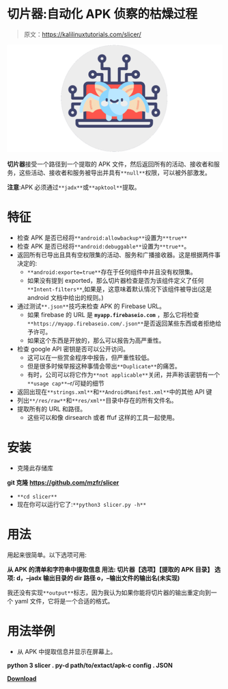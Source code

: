 # 切片器:自动化 APK 侦察的枯燥过程

> 原文：<https://kalilinuxtutorials.com/slicer/>

[![](img/d791f7f58a1d5c5ec7014f514cbe68d7.png)](https://blogger.googleusercontent.com/img/b/R29vZ2xl/AVvXsEj34l-IgP4V-RaKqQM36qUnpAyFenx6PN2yO12mhtZNlKcY4FbXxSOzHhqnnRNox7DXfEBrtx76pCgbbXeSbStYwdIJ68-Fy9UPAUb_uKdUqJARJDQSLys4VR7kptubnxPalYUXi7uXJ-ARmwBasJHCXL2xKIPkjVmq2ZAvt3NkoDf1E30qzQWc2Hl3/s1280/blody%20logo.png)

**切片器**接受一个路径到一个提取的 APK 文件，然后返回所有的活动、接收者和服务，这些活动、接收者和服务被导出并具有`**null**`权限，可以被外部激发。

**注意**:APK 必须通过`**jadx**`或`**apktool**`提取。

# 特征

*   检查 APK 是否已经将`**android:allowbackup**`设置为`**true**`
*   检查 APK 是否已经将`**android:debuggable**`设置为`**true**`。
*   返回所有已导出且具有空权限集的活动、服务和广播接收器。这是根据两件事决定的:
    *   `**android:exporte=true**`存在于任何组件中并且没有权限集。
    *   如果没有提到 exported，那么切片器检查是否为该组件定义了任何`**Intent-filters**`,如果是，这意味着默认情况下该组件被导出(这是 android 文档中给出的规则。)
*   通过测试`**.json**`技巧来检查 APK 的 Firebase URL。
    *   如果 firebase 的 URL 是 **`myapp.firebaseio.com`** ，那么它将检查`**https://myapp.firebaseio.com/.json**`是否返回某些东西或者拒绝给予许可。
    *   如果这个东西是开放的，那么可以报告为高严重性。
*   检查 google API 密钥是否可以公开访问。
    *   这可以在一些赏金程序中报告，但严重性较低。
    *   但是很多时候举报这种事情会带出`**Duplicate**`的痛苦。
    *   有时，公司可以将它作为`**not applicable**`关闭，并声称该密钥有一个`**usage cap**`–r/可疑的细节
*   返回出现在`**strings.xml**`和`**AndroidManifest.xml**`中的其他 API 键
*   列出`**/res/raw**`和`**res/xml**`目录中存在的所有文件名。
*   提取所有的 URL 和路径。
    *   这些可以和像 dirsearch 或者 ffuf 这样的工具一起使用。

# 安装

*   克隆此存储库

**git 克隆 https://github.com/mzfr/slicer**

*   `**cd slicer**`
*   现在你可以运行它了:`**python3 slicer.py -h**`

# 用法

用起来很简单。以下选项可用:

**从 APK 的清单和字符串中提取信息
用法:
切片器【选项】【提取的 APK 目录】
选项:
d，–jadx 输出目录的 dir 路径
o，–输出文件的输出名(未实现)**

我还没有实现`**output**`标志，因为我认为如果你能将切片器的输出重定向到一个 yaml 文件，它将是一个合适的格式。

# 用法举例

*   从 APK 中提取信息并显示在屏幕上。

**python 3 slicer . py-d path/to/extact/apk-c config . JSON**

[**Download**](https://github.com/mzfr/slicer)